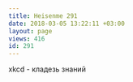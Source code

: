 ```yaml
---
title: Heisenme 291
date: 2018-03-05 13:22:11 +03:00
layout: page
views: 416
id: 291
---
```


xkcd - кладезь знаний


